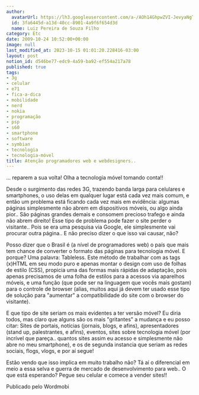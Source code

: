 ```yaml
---
author:
  avatarUrl: https://lh3.googleusercontent.com/a-/AOh14GhpwZVI-JevyaNgTdlrOT6YN20cI6V9Kxtq38Ij8AQ=s100
  id: 3fa6445d-a13d-40cc-8901-4a9f6f654d3d
  name: Luiz Pereira de Souza Filho
category: Etc
date: 2009-10-24 10:52:00+00:00
image: null
last_modified_at: 2023-10-15 01:01:20.228416-03:00
layout: post
notion_id: d546be77-edc9-4a59-ba92-ef554a217a78
published: true
tags:
- 3g
- celular
- e71
- fica-a-dica
- mobilidade
- nerd
- nokia
- programação
- psp
- s60
- smartphone
- software
- symbian
- tecnologia
- tecnologia-móvel
title: Atenção programadores web e webdesigners..
---
```


... reparem a sua volta! Olha a tecnologia móvel tomando conta!!

Desde o surgimento das redes 3G, trazendo banda larga para celulares e smartphones, o uso delas em qualquer lugar está cada vez mais comum, e então um problema está ficando cada vez mais em evidência: algumas páginas simplesmente não abrem em dispositivos móveis, ou algo ainda pior.. São páginas grandes demais e consomem precioso trafego e ainda não abrem direito! Esse tipo de problema pode fazer o site perder o visitante.. Pois se era uma pesquisa via Google, ele simplesmente vai procurar outra página.. E não preciso dizer o que isso vai causar, não?

Posso dizer que o Brasil é (a nível de programadores web) o país que mais tem chance de converter o formato das páginas para tecnologia móvel. E porque? Uma palavra: Tableless. Este método de trabalhar com as tags (x)HTML em seu modo puro e apenas montar o design com uso de folhas de estilo (CSS), propicia uma das formas mais rápidas de adaptação, pois apenas precisamos de uma folha de estilos para a acessos via aparelhos móveis, e uma função (que pode ser na linguagem que vocês mais gostam) para o controle de browser (alias, muitos aqui já devem ter usado esse tipo de solução para "aumentar" a compatibilidade do site com o browser do visitante).

E que tipo de site seriam os mais evidentes a ter versão móvel? Eu diria todos, mas claro que alguns são os mais "gritantes" a mudança e eu posso citar: Sites de portais, notícias (jornais, blogs, e afins), apresentadores (stand up, palestrantes, e afins), eventos, sites sobre tecnologia móvel (por incrível que pareça.. quantos sites assim eu acesso e simplesmente não abre no meu smartphone), e os de segunda instancia que seriam as redes sociais, flogs, vlogs, e por aí segue!

Estão vendo que isso implica em muito trabalho não? Tá aí o diferencial em meio a essa selva e guerra de mercado de desenvolvimento para web.. O que está esperando? Pegue seu celular e comece a vender sites!!

Publicado pelo Wordmobi
